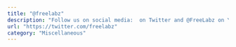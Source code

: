 ```yaml
---
title: "@freelabz"
description: "Follow us on social media:  on Twitter and @FreeLabz on YouTube"
url: "https://twitter.com/freelabz"
category: "Miscellaneous"
---
```

